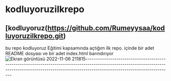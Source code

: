 # kodluyoruzilkrepo
[kodluyoruz(https://github.com/Rumeyysaa/kodluyoruzilkrepo.git)
----------------------------------------------------------------------------------------------------------
bu repo kodluyoruz Eğitimi kapsamında açtığım ilk repo. içinde bir adet README dosyası ve bir adet index.html barındırıyor
![Ekran görüntüsü 2022-11-06 211815](https://user-images.githubusercontent.com/116943432/200188021-d57a3ddd-c089-4d3a-aea1-830429e0819a.png)------------------------------------------------------------------------------------------------------------------------------------------------------------------------------------------------------
